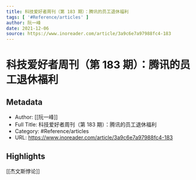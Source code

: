 ```yaml
---
title: 科技爱好者周刊（第 183 期）：腾讯的员工退休福利
tags: [ '#Reference/articles' ]
author: 阮一峰
date: 2021-12-06
source: https://www.inoreader.com/article/3a9c6e7a97988fc4-183
---
```

# 科技爱好者周刊（第 183 期）：腾讯的员工退休福利

## Metadata
- Author: [[阮一峰]]
- Full Title: 科技爱好者周刊（第 183 期）：腾讯的员工退休福利
- Category: #Reference/articles
- URL: https://www.inoreader.com/article/3a9c6e7a97988fc4-183

## Highlights
[[杰文斯悖论]]




